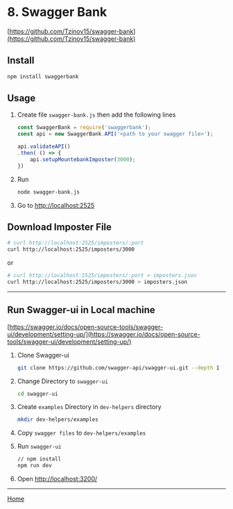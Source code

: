# 8. Swagger Bank

[https://github.com/Tzinov15/swagger-bank](https://github.com/Tzinov15/swagger-bank)

## Install

```sh
npm install swaggerbank
```

## Usage

1. Create file `swagger-bank.js` then add the following lines

    ```js
    const SwaggerBank = require('swaggerbank');
    const api = new SwaggerBank.API('<path to your swagger file>');

    api.validateAPI()
    .then( () => {
        api.setupMountebankImposter(3000);
    })
    ```

2. Run

    ```sh
    node swagger-bank.js    
    ```

3. Go to [http://localhost:2525](http://localhost:2525)

## Download Imposter File

```sh
# curl http://localhost:2525/imposters/:port
curl http://localhost:2525/imposters/3000
```

or

```sh
# curl http://localhost:2525/imposters/:port > imposters.json
curl http://localhost:2525/imposters/3000 > imposters.json
```

---

## Run Swagger-ui in Local machine

[https://swagger.io/docs/open-source-tools/swagger-ui/development/setting-up/](https://swagger.io/docs/open-source-tools/swagger-ui/development/setting-up/)

1. Clone Swagger-ui

    ```sh
    git clone https://github.com/swagger-api/swagger-ui.git --depth 1
    ```

2. Change Directory to `swagger-ui`

    ```sh
    cd swagger-ui
    ```

3. Create `examples` Directory in `dev-helpers` directory

    ```sh
    mkdir dev-helpers/examples
    ```

4. Copy `swagger files` to `dev-helpers/examples`
5. Run `swagger-ui`

    ```sh
    // npm install
    npm run dev
    ```

6. Open [http://localhost:3200/](http://localhost:3200/)

---

[Home](README.md)